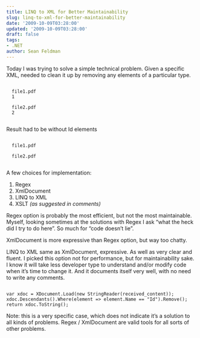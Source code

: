 ```yaml
---
title: LINQ to XML for Better Maintainability
slug: linq-to-xml-for-better-maintainability
date: '2009-10-09T03:28:00'
updated: '2009-10-09T03:28:00'
draft: false
tags:
- .NET
author: Sean Feldman
---
```



Today I was trying to solve a simple technical problem. Given a specific XML, needed to clean it up by removing any elements of a particular type.

```

  file1.pdf
  1

  file2.pdf
  2


```

Result had to be without Id elements

```

  file1.pdf

  file2.pdf


```

A few choices for implementation:

1. Regex
2. XmlDocument
3. LINQ to XML
4. XSLT *(as suggested in comments)*

Regex option is probably the most efficient, but not the most maintainable. Myself, looking sometimes at the solutions with Regex I ask “what the heck did I try to do here”. So much for “code doesn’t lie”.

XmlDocument is more expressive than Regex option, but way too chatty.

LINQ to XML same as XmlDocument, expressive. As well as very clear and fluent. I picked this option not for performance, but for maintainability sake. I know it will take less developer type to understand and/or modify code when it’s time to change it. And it documents itself very well, with no need to write any comments.

```

var xdoc = XDocument.Load(new StringReader(received_content));
xdoc.Descendants().Where(element => element.Name == "Id").Remove();
return xdoc.ToString();

```

Note: this is a very specific case, which does not indicate it’s a solution to all kinds of problems. Regex / XmlDocument are valid tools for all sorts of other problems.



